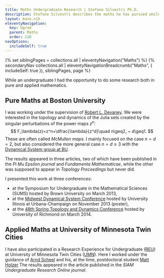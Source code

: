 ```yaml
---
title: Maths Undergraduate Research | Stefano Silvestri Ph.D.
description: Stefano Silvestri describes the maths he has pursued while an undergraduate.
layout: base.njk
eleventyNavigation:
  key: Ugrad
  parent: Maths
  order: 220
navOptions:
  includeSelf: true
---
```


{% set siblingPages = collections.all | eleventyNavigation("Maths") %}
{% secondaryNav collections.all | eleventyNavigationBreadcrumb("Maths", { includeSelf: true }), siblingPages, page  %}

While an undergraduate I had the opportunity to do some research both in pure and applied mathematics.


## Pure Maths at Boston University
I was working under the supervision of [Robert L. Devaney](https://math.bu.edu/people/bob/). We were interested in the topology and dynamics of the Julia sets created by the singular perturbations of the power maps $z^n$:
$$
F_\lambda(z)=z^n+\dfrac{\lambda}{z^d}\quad n\geq2, ~ d\geq1.
$$
These are often called *McMullen maps*. I mainly focused on the case $n = d = 2$, but also considered the more general case $n=d\geq3$ with the [Dynamical System group at BU](https://math.bu.edu/dynamics/).
<!-- The Julia sets behave in three different ways as \(\lambda\rightarrow 0\). In the case \(d=1\), the Julia set converges to the closed unit disk as \(\lambda\rightarrow 0\) along \(n-1\) special rays in \(\mathbb{C}\). For \(n=d=2\) the Julia set converges to the unit disk as \(\lambda\rightarrow 0\) from all directions in \(\mathbb{C}\), in other words it is a circle. In cases with \(n,d>2\), regardless of how small \(\lvert\lambda\rvert\) Julia sets no longer converge, as there is always an annulus of fixed size about the origin in the complement of the Julia set. -->

The results appeared in three articles, two of which have been published in the *Pi Mu Epsilon journal* and *Fundamenta Mathematicae*, while the other was supposed to appear in *Topology Preceedings* but never did.

I presented this work at three conferences:
- at the Symposium for Undergraduate in the Mathematical Sciences (SUMS) hosted by Brown University on March 2013,
- at the [Midwest Dynamical System Conference](https://www.math.illinois.edu/mwds/) hosted by University Illinois at Urbana-Champaign on November 2013 (poster),
- at the [48th Spring Topology and Dynamics Conference](https://at.yorku.ca/c/b/i/t/70.htm) hosted by University of Richmond on March 2014.

## Applied Maths at University of Minnesota Twin Cities
I have also participated in a Research Experience for Undergraduate ([REU](https://www.math.umn.edu/~scheel/reu/reu-opportunities.html)) at University of Minnesota Twin Cities ([UMN](https://www.math.umn.edu)). Here I worked under the guidance of [Arnd Scheel](https://www.math.umn.edu/~scheel/) and his, at the time, postdoctoral student [Matt Holzer](https://math.gmu.edu/~mholzer/) The results appeared in the article published in the *SIAM Undergraduate Research Online journal*.
